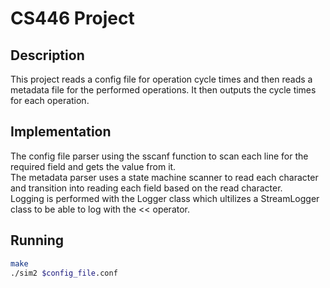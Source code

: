 # CS446 Project
## Description
This project reads a config file for operation cycle times and then reads a metadata file for the performed operations. It then outputs the cycle times for each operation.

## Implementation
The config file parser using the sscanf function to scan each line for the required field and gets the value from it.\
The metadata parser uses a state machine scanner to read each character and transition into reading each field based on the read character.\
Logging is performed with the Logger class which ultilizes a StreamLogger class to be able to log with the << operator.

## Running
```bash
make
./sim2 $config_file.conf
```
